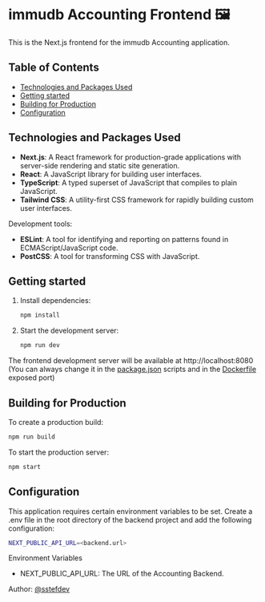 # immudb Accounting Frontend 🖼️

This is the Next.js frontend for the immudb Accounting application.

## Table of Contents

- [Technologies and Packages Used](#technologies-and-packages-used)
- [Getting started](#getting-started)
- [Building for Production](#building-for-production)
- [Configuration](#configuration)

## Technologies and Packages Used

- **Next.js**: A React framework for production-grade applications with server-side rendering and static site generation.
- **React**: A JavaScript library for building user interfaces.
- **TypeScript**: A typed superset of JavaScript that compiles to plain JavaScript.
- **Tailwind CSS**: A utility-first CSS framework for rapidly building custom user interfaces.

Development tools:

- **ESLint**: A tool for identifying and reporting on patterns found in ECMAScript/JavaScript code.
- **PostCSS**: A tool for transforming CSS with JavaScript.

## Getting started

1. Install dependencies:

   ```bash
   npm install
   ```

2. Start the development server:

   ```bash
   npm run dev
   ```

The frontend development server will be available at http://localhost:8080 (You can always change it in the [package.json](./package.json) scripts and in the [Dockerfile](./Dockerfile) exposed port)

## Building for Production

To create a production build:

```bash
npm run build
```

To start the production server:

```bash
npm start
```

## Configuration

This application requires certain environment variables to be set. Create a .env file in the root directory of the backend project and add the following configuration:

```bash
NEXT_PUBLIC_API_URL=<backend.url>
```

Environment Variables

- NEXT_PUBLIC_API_URL: The URL of the Accounting Backend.

Author: [@sstefdev](https://github.com/sstefdev)
